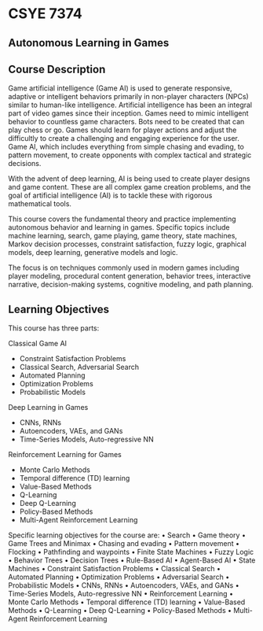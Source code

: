 # CSYE 7374
## Autonomous Learning in Games


## Course Description 

Game artificial intelligence (Game AI) is used to generate responsive, adaptive or intelligent behaviors primarily in non-player characters (NPCs) similar to human-like intelligence. Artificial intelligence has been an integral part of video games since their inception. Games need to mimic intelligent behavior to countless game characters. Bots need to be created that can play chess or go. Games should learn for player actions and adjust the difficultly to create a challenging and engaging experience for the user.  Game AI, which includes everything from simple chasing and evading, to pattern movement, to create opponents with complex tactical and strategic decisions.

With the advent of deep learning, AI is being used to create player designs and game content. These are all complex game creation problems, and the goal of artificial intelligence (AI) is to tackle these with rigorous mathematical tools. 

This course covers the fundamental theory and practice implementing autonomous behavior and learning in games. Specific topics include machine learning, search, game playing, game theory, state machines, Markov decision processes, constraint satisfaction, fuzzy logic, graphical models, deep learning, generative models and logic. 

The focus is on techniques commonly used in modern games including player modeling, procedural content generation, behavior trees, interactive narrative, decision-making systems, cognitive modeling, and path planning. 


## Learning Objectives 

This course has three parts:

Classical Game AI
- Constraint Satisfaction Problems
- Classical Search, Adversarial Search
- Automated Planning
- Optimization Problems
- Probabilistic Models

Deep Learning in Games
- CNNs, RNNs
- Autoencoders, VAEs, and GANs
- Time-Series Models, Auto-regressive NN

Reinforcement Learning for Games
- Monte Carlo Methods
- Temporal difference (TD) learning
- Value-Based Methods
- Q-Learning
- Deep Q-Learning
- Policy-Based Methods
- Multi-Agent Reinforcement Learning

Specific learning objectives for the course are:
•	Search
•	Game theory
•	Game Trees and Minimax
•	Chasing and evading
•	Pattern movement 
•	Flocking 
•	Pathfinding and waypoints 
•	Finite State Machines
•	Fuzzy Logic 
•	Behavior Trees
•	Decision Trees
•	Rule-Based AI
•	Agent-Based AI
•	State Machines
•	Constraint Satisfaction Problems
•	Classical Search
•	 Automated Planning
•	Optimization Problems
•	Adversarial Search
•	 Probabilistic Models
•	CNNs, RNNs
•	Autoencoders, VAEs, and GANs
•	Time-Series Models, Auto-regressive NN
•	Reinforcement Learning
•	 Monte Carlo Methods
•	 Temporal difference (TD) learning
•	 Value-Based Methods
•	 Q-Learning
•	 Deep  Q-Learning
•	 Policy-Based Methods
•	 Multi-Agent Reinforcement Learning



